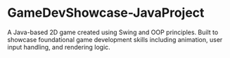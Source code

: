 # GameDevShowcase-JavaProject
A Java-based 2D game created using Swing and OOP principles. Built to showcase foundational game development skills including animation, user input handling, and rendering logic.
